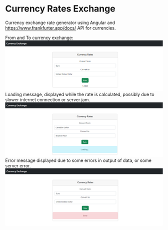 # Currency Rates Exchange

Currency exchange rate generator using Angular and https://www.frankfurter.app/docs/ API for currencies.


From and To currency exchange:
![](src/app/images/currencyRate.png)
Loading message, displayed while the rate is calculated, possibly due to slower internet connection or server jam.
![](src/app/images/rateLoading.png)
Error message displayed due to some errors in output of data, or some server error.
![](src/app/images/currencyError.png)
